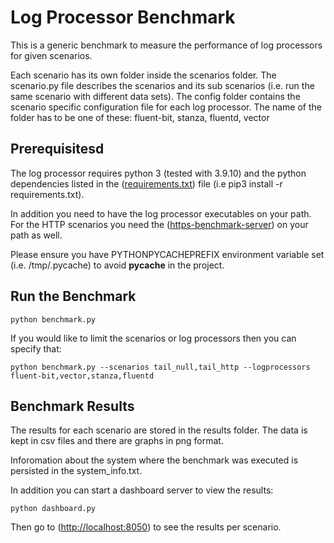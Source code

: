 # Log Processor Benchmark

This is a generic benchmark to measure the performance of log processors for given scenarios.

Each scenario has its own folder inside the scenarios folder.
The scenario.py file describes the scenarios and its sub scenarios (i.e. run the same scenario with different data sets).
The config folder contains the scenario specific configuration file for each log processor.
The name of the folder has to be one of these: fluent-bit, stanza, fluentd, vector

## Prerequisitesd

The log processor requires python 3 (tested with 3.9.10) and the python dependencies listed in the ([requirements.txt](requirements.txt)) file (i.e pip3 install -r requirements.txt).

In addition you need to have the log processor executables on your path.
For the HTTP scenarios you need the ([https-benchmark-server](https://raw.githubusercontent.com/calyptia/https-benchmark-server/)) on your path as well.

Please ensure you have PYTHONPYCACHEPREFIX environment variable set (i.e. /tmp/.pycache) to avoid __pycache__ in the project.

## Run the Benchmark

`
python benchmark.py
`

If you would like to limit the scenarios or log processors then you can specify that:

`
python benchmark.py --scenarios tail_null,tail_http --logprocessors fluent-bit,vector,stanza,fluentd
`

## Benchmark Results

The results for each scenario are stored in the results folder.
The data is kept in csv files and there are graphs in png format.

Inforomation about the system where the benchmark was executed is persisted in the system_info.txt.

In addition you can start a dashboard server to view the results:

`
python dashboard.py
`

Then go to ([http://localhost:8050](http://localhost:8050)) to see the results per scenario.